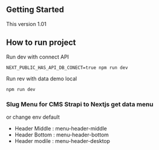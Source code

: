 ## Getting Started

This version 1.01

## How to run project

Run dev with connect API

    NEXT_PUBLIC_HAS_API_DB_CONECT=true npm run dev

Run rev with data demo local

    npm run dev

### Slug Menu for CMS Strapi to Nextjs get data menu

or change env default

- Header Middle : menu-header-middle
- Header Bottom : menu-header-bottom
- Header modile : menu-header-desktop
